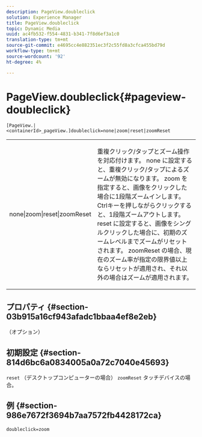 ```yaml
---
description: PageView.doubleclick
solution: Experience Manager
title: PageView.doubleclick
topic: Dynamic Media
uuid: ac4fb532-f554-4831-b341-7f8d6ef3a1c0
translation-type: tm+mt
source-git-commit: e4695cc4e882351ec3f2c55fd8a3cfca455bd79d
workflow-type: tm+mt
source-wordcount: '92'
ht-degree: 4%

---
```



# PageView.doubleclick{#pageview-doubleclick}

`[PageView.|<containerId>_pageView.]doubleclick=none|zoom|reset|zoomReset`

<table id="table_942C8BDBDE1B441596987E9E971202E7"> 
 <tbody> 
  <tr> 
   <td colname="col1"> <p> <span class="codeph"> none|zoom|reset|zoomReset  </span> </p> </td> 
   <td colname="col2"> <p> 重複クリック/タップとズーム操作を対応付けます。 <span class="codeph"> none </span>に設定すると、重複クリック/タップによるズームが無効になります。 <span class="codeph"> zoom </span>を指定すると、画像をクリックした場合に1段階ズームインします。Ctrlキーを押しながらクリックすると、1段階ズームアウトします。 <span class="codeph"> reset </span>に設定すると、画像をシングルクリックした場合に、初期のズームレベルまでズームがリセットされます。 <span class="codeph"> zoomReset </span>の場合、現在のズーム率が指定の限界値以上ならリセットが適用され、それ以外の場合はズームが適用されます。 </p> </td> 
  </tr> 
 </tbody> 
</table>

## プロパティ {#section-03b915a16cf943afadc1bbaa4ef8e2eb}

（オプション）

## 初期設定 {#section-814d6bc6a0834005a0a72c7040e45693}

`reset` （デスクトップコンピューターの場合） `zoomReset` タッチデバイスの場合。

## 例 {#section-986e7672f3694b7aa7572fb4428172ca}

`doubleclick=zoom`
